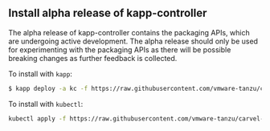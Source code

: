 ## Install alpha release of kapp-controller

The alpha release of kapp-controller contains the packaging APIs, which are undergoing active development. The alpha release should only 
be used for experimenting with the packaging APIs as there will be possible breaking changes as further feedback is collected.

To install with `kapp`:

```bash
$ kapp deploy -a kc -f https://raw.githubusercontent.com/vmware-tanzu/carvel-kapp-controller/dev-packaging/alpha-releases/v0.18.0-alpha.4.yml
```

To install with `kubectl`:

```bash
kubectl apply -f https://raw.githubusercontent.com/vmware-tanzu/carvel-kapp-controller/dev-packaging/alpha-releases/v0.18.0-alpha.4.yml
```
